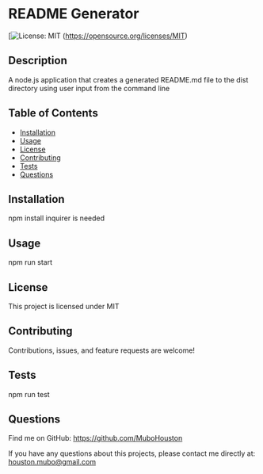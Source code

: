 
  # README Generator

  [![License: MIT](https://img.shields.io/badge/License-MIT-yellow.svg) (https://opensource.org/licenses/MIT)

  ## Description
  A node.js application that creates a generated README.md file to the dist directory using user input from the command line

  ## Table of Contents
  * [Installation](#installation)
  * [Usage](#usage)
  * [License](#license)
  * [Contributing](#contributing)
  * [Tests](#tests)
  * [Questions](#questions)
  
  ## Installation 
  npm install inquirer is needed

  ## Usage 
  npm run start
  
  ## License 
  This project is licensed under MIT
  
  ## Contributing 
  Contributions, issues, and feature requests are welcome!
  
  ## Tests
  npm run test

  ## Questions
  Find me on GitHub: https://github.com/MuboHouston

  If you have any questions about this projects, please contact me directly at: houston.mubo@gmail.com
